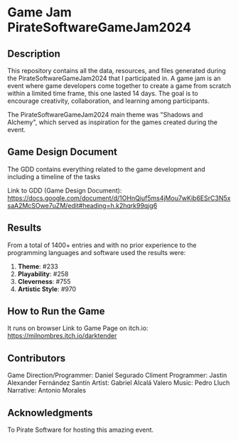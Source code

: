 # Game Jam PirateSoftwareGameJam2024

## Description

This repository contains all the data, resources, and files generated during the PirateSoftwareGameJam2024 that I participated in. A game jam is an event where game developers come together to create a game from scratch within a limited time frame, this one lasted 14 days. The goal is to encourage creativity, collaboration, and learning among participants.

The PirateSoftwareGameJam2024 main theme was "Shadows and Alchemy", which served as inspiration for the games created during the event.

## Game Design Document

The GDD contains everything related to the game development and including a timeline of the tasks

Link to GDD (Game Design Document): https://docs.google.com/document/d/1OHnQiuf5ms4jMou7wKib6ESrC3N5xsaA2McSOwe7uZM/edit#heading=h.k2hqrk99qjg6

## Results

From a total of 1400+ entries and with no prior experience to the programming languages and software used the results were:

1. **Theme**: #233
2. **Playability**: #258
3. **Cleverness**: #755
4. **Artistic Style**: #970

## How to Run the Game

It runs on browser
Link to Game Page on itch.io: https://milnombres.itch.io/darktender

## Contributors

Game Direction/Programmer: Daniel Segurado Climent
Programmer: Jastin Alexander Fernández Santín
Artist: Gabriel Alcalá Valero
Music: Pedro Lluch
Narrative: Antonio Morales

## Acknowledgments

To Pirate Software for hosting this amazing event.


